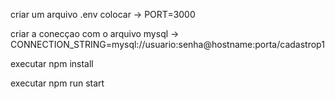 criar um arquivo .env
colocar -> PORT=3000

criar a conecçao com o arquivo mysql -> CONNECTION_STRING=mysql://usuario:senha@hostname:porta/cadastrop1


executar npm install 

executar npm run start
